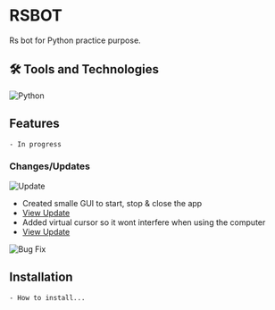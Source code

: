 # RSBOT

Rs bot for Python practice purpose.

## 🛠️ Tools and Technologies

<div style="display: flex; flex-wrap: wrap;">
    <img src="https://img.shields.io/badge/Python-3776AB?style=for-the-badge&logo=python&logoColor=white" alt="Python" />
</div>

## Features
    - In progress

### Changes/Updates
![Update](https://img.shields.io/badge/status-updated-brightgreen)
- Created smalle GUI to start, stop & close the app
- [View Update](https://github.com/mikk369/RsBot/commit/be657ffe289ebe5c2baef836f09719ee11bf3ec9) 
- Added virtual cursor so it wont interfere when using the computer
- [View Update](https://github.com/mikk369/RsBot/commit/6bb46c353df9faa0119cc6c3359163b2f416a292) 

![Bug Fix](https://img.shields.io/badge/status-bugfix-red)

## Installation
    - How to install...